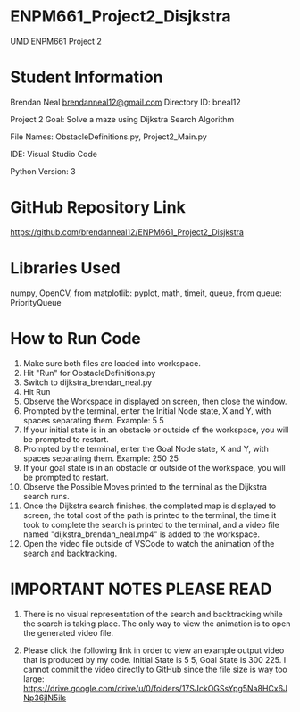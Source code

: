 # ENPM661_Project2_Disjkstra
UMD ENPM661 Project 2

# Student Information
Brendan Neal
brendanneal12@gmail.com
Directory ID: bneal12

Project 2 Goal: Solve a maze using Dijkstra Search Algorithm

File Names: ObstacleDefinitions.py, Project2_Main.py

IDE: Visual Studio Code

Python Version: 3

# GitHub Repository Link
https://github.com/brendanneal12/ENPM661_Project2_Disjkstra


# Libraries Used
numpy, OpenCV, from matplotlib: pyplot, math, timeit, queue, from queue: PriorityQueue

# How to Run Code
1. Make sure both files are loaded into workspace.
2. Hit "Run" for ObstacleDefinitions.py
3. Switch to dijkstra_brendan_neal.py
4. Hit Run
5. Observe the Workspace in displayed on screen, then close the window.
6. Prompted by the terminal, enter the Initial Node state, X and Y, with spaces separating them. Example: 5 5
7. If your initial state is in an obstacle or outside of the workspace, you will be prompted to restart.
8. Prompted by the terminal, enter the Goal Node state, X and Y, with spaces separating them. Example: 250 25
9. If your goal state is in an obstacle or outside of the workspace, you will be prompted to restart.
10. Observe the Possible Moves printed to the terminal as the Dijkstra search runs.
11. Once the Dijkstra search finishes, the completed map is displayed to screen, the total cost of the path is printed to the terminal, the time it took to complete the search is printed to the terminal, and a video file named "dijkstra_brendan_neal.mp4" is added to the workspace.
12. Open the video file outside of VSCode to watch the animation of the search and backtracking.

# IMPORTANT NOTES PLEASE READ
1. There is no visual representation of the search and backtracking while the search is taking place. The only way to view the animation is to open the generated video file.

2. Please click the following link in order to view an example output video that is produced by my code. Initial State is 5 5, Goal State is 300 225. I cannot commit the video directly to GitHub since the file size is way too large: https://drive.google.com/drive/u/0/folders/17SJckOGSsYpg5Na8HCx6JNp36jlN5ils




